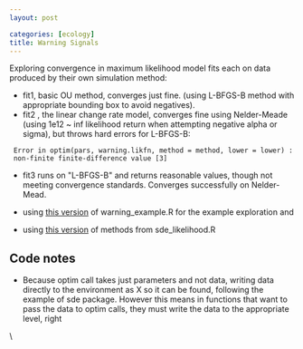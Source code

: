 ```yaml
---
layout: post

categories: [ecology]
title: Warning Signals
---
```







 








Exploring convergence in maximum likelihood model fits each on data
produced by their own simulation method:

-   fit1, basic OU method, converges just fine. (using L-BFGS-B method
    with appropriate bounding box to avoid negatives).
-   fit2 , the linear change rate model, converges fine using
    Nelder-Meade (using 1e12 \~ inf likelihood return when attempting
    negative alpha or sigma), but throws hard errors for L-BFGS-B:

<!-- -->

     Error in optim(pars, warning.likfn, method = method, lower = lower) : 
     non-finite finite-difference value [3]

-   fit3 runs on "L-BFGS-B" and returns reasonable values, though not
    meeting convergence standards. Converges successfully on
    Nelder-Mead.

-   using [this
    version](http://github.com/cboettig/structured-populations/blob/48c204f7cff5c29c7c7a80b24f760cd051df8a21/demos/warning_example.R "http://github.com/cboettig/structured-populations/blob/48c204f7cff5c29c7c7a80b24f760cd051df8a21/demos/warning_example.R")
    of warning\_example.R for the example exploration and
-   using [this
    version](http://github.com/cboettig/structured-populations/blob/48c204f7cff5c29c7c7a80b24f760cd051df8a21/R/sde_likelihood.R "http://github.com/cboettig/structured-populations/blob/48c204f7cff5c29c7c7a80b24f760cd051df8a21/R/sde_likelihood.R")
    of methods from sde\_likelihood.R

Code notes
----------

-   Because optim call takes just parameters and not data, writing data
    directly to the environment as X so it can be found, following the
    example of sde package. However this means in functions that want to
    pass the data to optim calls, they must write the data to the
    appropriate level, right

\

